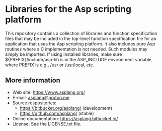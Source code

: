 # Libraries for the Asp scripting platform

This repository contains a collection of libraries and function specification
files that may be included in the top-level function specification file for an
application that uses the Asp scripting platform. It also includes pure Asp
routines where a C implementation is not needed. Such modules may simply be
imported. If using installed libraries, make sure ${PREFIX}/include/asp-lib is
in the ASP_INCLUDE environment variable, where PREFIX is e.g., /usr or
/usr/local, etc.

## More information

- Web site: https://www.asplang.org/
- E-mail: asplang@proton.me
- Source respositories:
  - https://bitbucket.org/asplang/ (development)
  - https://github.com/asplang/ (stable)
- Online documentation: https://asplang.bitbucket.io/
- License: See the LICENSE.txt file.
